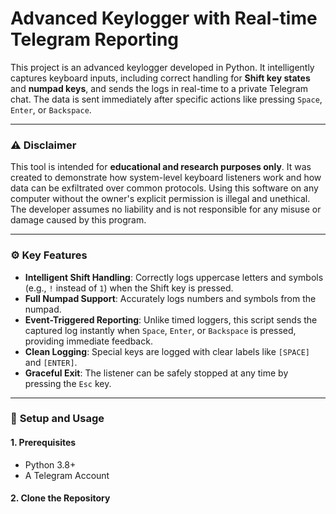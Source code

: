 # Advanced Keylogger with Real-time Telegram Reporting

This project is an advanced keylogger developed in Python. It intelligently captures keyboard inputs, including correct handling for **Shift key states** and **numpad keys**, and sends the logs in real-time to a private Telegram chat. The data is sent immediately after specific actions like pressing `Space`, `Enter`, or `Backspace`.


***

### ⚠️ **Disclaimer**

This tool is intended for **educational and research purposes only**. It was created to demonstrate how system-level keyboard listeners work and how data can be exfiltrated over common protocols. Using this software on any computer without the owner's explicit permission is illegal and unethical. The developer assumes no liability and is not responsible for any misuse or damage caused by this program.

***

### ⚙️ **Key Features**

- **Intelligent Shift Handling**: Correctly logs uppercase letters and symbols (e.g., `!` instead of `1`) when the Shift key is pressed.
- **Full Numpad Support**: Accurately logs numbers and symbols from the numpad.
- **Event-Triggered Reporting**: Unlike timed loggers, this script sends the captured log instantly when `Space`, `Enter`, or `Backspace` is pressed, providing immediate feedback.
- **Clean Logging**: Special keys are logged with clear labels like `[SPACE]` and `[ENTER]`.
- **Graceful Exit**: The listener can be safely stopped at any time by pressing the `Esc` key.

***

### 🚀 **Setup and Usage**

#### **1. Prerequisites**
- Python 3.8+
- A Telegram Account

#### **2. Clone the Repository**
